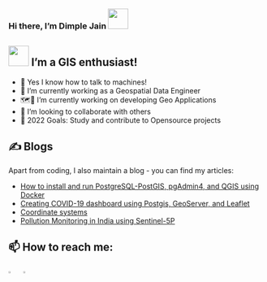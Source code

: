 ### Hi there, I’m Dimple Jain <img src="https://raw.githubusercontent.com/MartinHeinz/MartinHeinz/master/wave.gif" width="40px">
## <img src="https://github.com/TheDudeThatCode/TheDudeThatCode/blob/master/Assets/Developer.gif" width="40px"> I’m a GIS enthusiast! 
- 👀 Yes I know how to talk to machines!
- 🔭 I’m currently working as a Geospatial Data Engineer
- 🗺️📍 I’m currently working on developing Geo Applications
- 🤝 I’m looking to collaborate with others
- 🥅 2022 Goals: Study and contribute to Opensource projects

## &#x270d; Blogs
Apart from coding, I also maintain a blog - you can find my articles:
- [How to install and run PostgreSQL-PostGIS, pgAdmin4, and QGIS using Docker](https://www.geosnips.com/blogpost/how-to-install-and-run-postgresql-postgis-pgadmin4-and-qgis-using-docker)
- [Creating COVID-19 dashboard using Postgis, GeoServer, and Leaflet](https://www.geosnips.com/blogpost/creating-covid-19-dashboard-using-postgis-geoserver-and-leaflet)
- [Coordinate systems](https://www.geosnips.com/blogpost/coordinate-systems)
- [Pollution Monitoring in India using Sentinel-5P](https://www.geosnips.com/blogpost/pollution-monitoring-in-india-using-sentinel-5p)

## 📫 How to reach me:
[<img src="https://img.icons8.com/color/48/000000/linkedin.png" width="3.5%"/>](https://www.linkedin.com/in/jaindimple/)  &nbsp; <a href="mailto:jain23dimple@gmail.com"> <img src="https://img.icons8.com/fluent/48/000000/gmail.png" width="3.5%"/>
